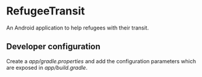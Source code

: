 # RefugeeTransit

An Android application to help refugees with their transit.


## Developer configuration

Create a *app/gradle.properties* and add the configuration parameters
which are exposed in *app/build.gradle*.
